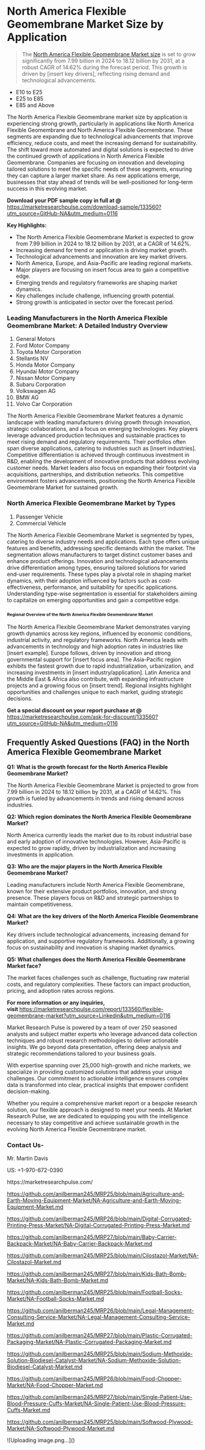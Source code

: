 <h1>North America Flexible Geomembrane Market&nbsp;Size by Application</h1><blockquote><p>The <a href="https://marketresearchpulse.com/download-sample/133560?utm_source=GitHub-NA&amp;utm_medium=0116">North America Flexible Geomembrane Market size</a> is set to grow significantly from 7.99 billion in 2024 to 18.12 billion by 2031, at a robust CAGR of 14.62% during the forecast period. This growth is driven by [insert key drivers], reflecting rising demand and technological advancements.</p></blockquote><ul><li>E10 to E25<li> E25 to E85<li> E85 and Above</li></ul><p>The North America Flexible Geomembrane market size by application is experiencing strong growth, particularly in applications like North America Flexible Geomembrane and North America Flexible Geomembrane. These segments are expanding due to technological advancements that improve efficiency, reduce costs, and meet the increasing demand for sustainability. The shift toward more automated and digital solutions is expected to drive the continued growth of applications in North America Flexible Geomembrane. Companies are focusing on innovation and developing tailored solutions to meet the specific needs of these segments, ensuring they can capture a larger market share. As new applications emerge, businesses that stay ahead of trends will be well-positioned for long-term success in this evolving market.</p><p><strong>Download your PDF sample copy in full at @ </strong><a href="https://marketresearchpulse.com/download-sample/133560?utm_source=GitHub-NA&amp;utm_medium=0116">https://marketresearchpulse.com/download-sample/133560?utm_source=GitHub-NA&amp;utm_medium=0116</a></p><p><strong>Key Highlights: </strong></p><ul><li>The North America Flexible Geomembrane Market is expected to grow from 7.99 billion in 2024 to 18.12 billion by 2031, at a CAGR of 14.62%.</li><li>Increasing demand for trend or application is driving market growth.</li><li>Technological advancements and innovation are key market drivers.</li><li>North America, Europe, and Asia-Pacific are leading regional markets.</li><li>Major players are focusing on insert focus area to gain a competitive edge.</li><li>Emerging trends and regulatory frameworks are shaping market dynamics.</li><li>Key challenges include challenge, influencing growth potential.</li><li>Strong growth is anticipated in sector over the forecast period.</li></ul><h3>Leading Manufacturers in the North America Flexible Geomembrane Market: A Detailed Industry Overview</h3><ol><li>General Motors</li><li>Ford Motor Company</li><li>Toyota Motor Corporation</li><li>Stellantis NV</li><li>Honda Motor Company</li><li>Hyundai Motor Company</li><li>Nissan Motor Company</li><li>Subaru Corporation</li><li>Volkswagen AG</li><li>BMW AG</li><li>Volvo Car Corporation</li></ol><div class="flex max-w-full flex-col flex-grow"><div class="min-h-8 text-message flex w-full flex-col items-end gap-2 whitespace-normal break-words [.text-message+&amp;]:mt-5" dir="auto" data-message-author-role="assistant" data-message-id="fd8432e4-4910-450d-b182-61b7bfb0a01f" data-message-model-slug="gpt-4o"><div class="flex w-full flex-col gap-1 empty:hidden first:pt-[3px]"><div class="markdown prose w-full break-words dark:prose-invert light"><p>The North America Flexible Geomembrane Market features a dynamic landscape with leading manufacturers driving growth through innovation, strategic collaborations, and a focus on emerging technologies. Key players leverage advanced production techniques and sustainable practices to meet rising demand and regulatory requirements. Their portfolios often span diverse applications, catering to industries such as [insert industries]. Competitive differentiation is achieved through continuous investment in R&amp;D, enabling the development of innovative products that address evolving customer needs. Market leaders also focus on expanding their footprint via acquisitions, partnerships, and distribution networks. This competitive environment fosters advancements, positioning the North America Flexible Geomembrane Market for sustained growth.</p></div></div></div></div><h3>North America Flexible Geomembrane Market by Types</h3><ol><li>Passenger Vehicle<li> Commercial Vehicle</li></ol><div class="flex max-w-full flex-col flex-grow"><div class="min-h-8 text-message flex w-full flex-col items-end gap-2 whitespace-normal break-words [.text-message+&amp;]:mt-5" dir="auto" data-message-author-role="assistant" data-message-id="084470be-0bb7-4664-bddf-5156b4f41249" data-message-model-slug="gpt-4o-mini"><div class="flex w-full flex-col gap-1 empty:hidden first:pt-[3px]"><div class="markdown prose w-full break-words dark:prose-invert light"><p>The North America Flexible Geomembrane Market is segmented by types, catering to diverse industry needs and applications. Each type offers unique features and benefits, addressing specific demands within the market. The segmentation allows manufacturers to target distinct customer bases and enhance product offerings. Innovation and technological advancements drive differentiation among types, ensuring tailored solutions for varied end-user requirements. These types play a pivotal role in shaping market dynamics, with their adoption influenced by factors such as cost-effectiveness, performance, and suitability for specific applications. Understanding type-wise segmentation is essential for stakeholders aiming to capitalize on emerging opportunities and gain a competitive edge.</p></div></div></div></div><h3><span style="font-size: 11px;">Regional Overview of the North America Flexible Geomembrane Market</span></h3><div class="flex max-w-full flex-col flex-grow"><div class="min-h-8 text-message flex w-full flex-col items-end gap-2 whitespace-normal break-words [.text-message+&amp;]:mt-5" dir="auto" data-message-author-role="assistant" data-message-id="e9038762-ce64-4e30-91c9-9bd413514231" data-message-model-slug="gpt-4o-mini"><div class="flex w-full flex-col gap-1 empty:hidden first:pt-[3px]"><div class="markdown prose w-full break-words dark:prose-invert light"><p>The North America Flexible Geomembrane Market demonstrates varying growth dynamics across key regions, influenced by economic conditions, industrial activity, and regulatory frameworks. North America leads with advancements in technology and high adoption rates in industries like [insert example]. Europe follows, driven by innovation and strong governmental support for [insert focus area]. The Asia-Pacific region exhibits the fastest growth due to rapid industrialization, urbanization, and increasing investments in [insert industry/application]. Latin America and the Middle East &amp; Africa also contribute, with expanding infrastructure projects and a growing focus on [insert trend]. Regional insights highlight opportunities and challenges unique to each market, guiding strategic decisions.</p></div></div></div></div><p><strong>Get a special discount on your report purchase at @ </strong><a href="https://marketresearchpulse.com/ask-for-discount/133560?utm_source=GitHub-NA&amp;utm_medium=0116">https://marketresearchpulse.com/ask-for-discount/133560?utm_source=GitHub-NA&amp;utm_medium=0116</a></p><h2>Frequently Asked Questions (FAQ) in the North America Flexible Geomembrane Market</h2><p><strong>Q1: What is the growth forecast for the North America Flexible Geomembrane Market?</strong></p><p>The North America Flexible Geomembrane Market is projected to grow from 7.99 billion in 2024 to 18.12 billion by 2031, at a CAGR of 14.62%. This growth is fueled by advancements in trends and rising demand across industries.</p><p><strong>Q2: Which region dominates the North America Flexible Geomembrane Market?</strong></p><p>North America currently leads the market due to its robust industrial base and early adoption of innovative technologies. However, Asia-Pacific is expected to grow rapidly, driven by industrialization and increasing investments in application.</p><p><strong>Q3: Who are the major players in the North America Flexible Geomembrane Market?</strong></p><p>Leading manufacturers include North America Flexible Geomembrane, known for their extensive product portfolios, innovation, and strong presence. These players focus on R&amp;D and strategic partnerships to maintain competitiveness.</p><p><strong>Q4: What are the key drivers of the North America Flexible Geomembrane Market?</strong></p><p>Key drivers include technological advancements, increasing demand for application, and supportive regulatory frameworks. Additionally, a growing focus on sustainability and innovation is shaping market dynamics.</p><p><strong>Q5: What challenges does the North America Flexible Geomembrane Market face?</strong></p><p>The market faces challenges such as challenge, fluctuating raw material costs, and regulatory complexities. These factors can impact production, pricing, and adoption rates across regions.</p><p><strong>For more information or any inquiries, visit&nbsp;</strong><a href="https://marketresearchpulse.com/report/133560/flexible-geomembrane-market?utm_source=Linkedin&utm_medium=0116">https://marketresearchpulse.com/report/133560/flexible-geomembrane-market?utm_source=Linkedin&utm_medium=0116</a></p><p>Market Research Pulse is powered by a team of over 250 seasoned analysts and subject matter experts who leverage advanced data collection techniques and robust research methodologies to deliver actionable insights. We go beyond data presentation, offering deep analysis and strategic recommendations tailored to your business goals.</p><p>With expertise spanning over 25,000 high-growth and niche markets, we specialize in providing customized solutions that address your unique challenges. Our commitment to actionable intelligence ensures complex data is transformed into clear, practical insights that empower confident decision-making.</p><p>Whether you require a comprehensive market report or a bespoke research solution, our flexible approach is designed to meet your needs. At Market Research Pulse, we are dedicated to equipping you with the intelligence necessary to stay competitive and achieve sustainable growth in the evolving North America Flexible Geomembrane market.</p><h3><strong>Contact Us-</strong></h3><p>Mr. Martin Davis</p><p>US: +1-970-672-0390</p><p>https://marketresearchpulse.com/</p><p><a href="https://github.com/anilberman245/MRP25/blob/main/Agriculture-and-Earth-Moving-Equipment-Market/NA-Agriculture-and-Earth-Moving-Equipment-Market.md">https://github.com/anilberman245/MRP25/blob/main/Agriculture-and-Earth-Moving-Equipment-Market/NA-Agriculture-and-Earth-Moving-Equipment-Market.md</a></p><p><a href="https://github.com/anilberman245/MRP26/blob/main/Digital-Corrugated-Printing-Press-Market/NA-Digital-Corrugated-Printing-Press-Market.md">https://github.com/anilberman245/MRP26/blob/main/Digital-Corrugated-Printing-Press-Market/NA-Digital-Corrugated-Printing-Press-Market.md</a></p><p><a href="https://github.com/anilberman245/MRP27/blob/main/Baby-Carrier-Backpack-Market/NA-Baby-Carrier-Backpack-Market.md">https://github.com/anilberman245/MRP27/blob/main/Baby-Carrier-Backpack-Market/NA-Baby-Carrier-Backpack-Market.md</a></p><p><a href="https://github.com/anilberman245/MRP25/blob/main/Cilostazol-Market/NA-Cilostazol-Market.md">https://github.com/anilberman245/MRP25/blob/main/Cilostazol-Market/NA-Cilostazol-Market.md</a></p><p><a href="https://github.com/anilberman245/MRP27/blob/main/Kids-Bath-Bomb-Market/NA-Kids-Bath-Bomb-Market.md">https://github.com/anilberman245/MRP27/blob/main/Kids-Bath-Bomb-Market/NA-Kids-Bath-Bomb-Market.md</a></p><p><a href="https://github.com/anilberman245/MRP25/blob/main/Football-Socks-Market/NA-Football-Socks-Market.md">https://github.com/anilberman245/MRP25/blob/main/Football-Socks-Market/NA-Football-Socks-Market.md</a></p><p><a href="https://github.com/anilberman245/MRP26/blob/main/Legal-Management-Consulting-Service-Market/NA-Legal-Management-Consulting-Service-Market.md">https://github.com/anilberman245/MRP26/blob/main/Legal-Management-Consulting-Service-Market/NA-Legal-Management-Consulting-Service-Market.md</a></p><p><a href="https://github.com/anilberman245/MRP27/blob/main/Plastic-Corrugated-Packaging-Market/NA-Plastic-Corrugated-Packaging-Market.md">https://github.com/anilberman245/MRP27/blob/main/Plastic-Corrugated-Packaging-Market/NA-Plastic-Corrugated-Packaging-Market.md</a></p><p><a href="https://github.com/anilberman245/MRP25/blob/main/Sodium-Methoxide-Solution-Biodiesel-Catalyst-Market/NA-Sodium-Methoxide-Solution-Biodiesel-Catalyst-Market.md">https://github.com/anilberman245/MRP25/blob/main/Sodium-Methoxide-Solution-Biodiesel-Catalyst-Market/NA-Sodium-Methoxide-Solution-Biodiesel-Catalyst-Market.md</a></p><p><a href="https://github.com/anilberman245/MRP26/blob/main/Food-Chopper-Market/NA-Food-Chopper-Market.md">https://github.com/anilberman245/MRP26/blob/main/Food-Chopper-Market/NA-Food-Chopper-Market.md</a></p><p><a href="https://github.com/anilberman245/MRP27/blob/main/Single-Patient-Use-Blood-Pressure-Cuffs-Market/NA-Single-Patient-Use-Blood-Pressure-Cuffs-Market.md">https://github.com/anilberman245/MRP27/blob/main/Single-Patient-Use-Blood-Pressure-Cuffs-Market/NA-Single-Patient-Use-Blood-Pressure-Cuffs-Market.md</a></p><p><a href="https://github.com/anilberman245/MRP25/blob/main/Softwood-Plywood-Market/NA-Softwood-Plywood-Market.md">https://github.com/anilberman245/MRP25/blob/main/Softwood-Plywood-Market/NA-Softwood-Plywood-Market.md</a></p>
![Uploading image.png…]()
